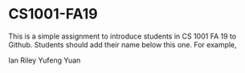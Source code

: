 # CS1001-FA19
This is a simple assignment to introduce students in CS 1001 FA 19 to Github.
Students should add their name below this one. For example,

Ian Riley
Yufeng Yuan
